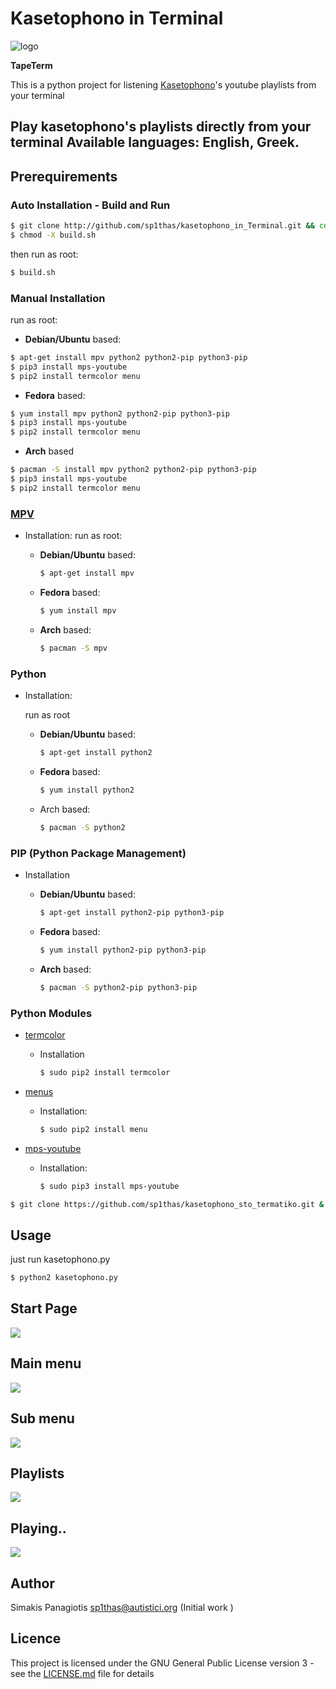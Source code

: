 # Kasetophono in Terminal
![logo](assets/logo.png)

**TapeTerm**

This is a python project for listening [Kasetophono](http://www.kasetophono.com)'s youtube playlists from your terminal

Play kasetophono's playlists directly from your terminal
Available languages: English, Greek.
---

## Prerequirements

### Auto Installation - Build and Run

```bash
$ git clone http://github.com/sp1thas/kasetophono_in_Terminal.git && cd kasetophono_in_Terminal
$ chmod -X build.sh
```



then run as root:

```bash
$ build.sh
```
### Manual Installation

run as root:

* **Debian/Ubuntu** based:

```bash
$ apt-get install mpv python2 python2-pip python3-pip
$ pip3 install mps-youtube
$ pip2 install termcolor menu
```

* **Fedora** based:

```bash
$ yum install mpv python2 python2-pip python3-pip
$ pip3 install mps-youtube
$ pip2 install termcolor menu
```

* **Arch** based

```bash
$ pacman -S install mpv python2 python2-pip python3-pip
$ pip3 install mps-youtube
$ pip2 install termcolor menu
```

### [MPV](https://mpv.io/)

* Installation:
  run as root:
  * **Debian\/Ubuntu** based:

    ```bash
    $ apt-get install mpv
    ```
  * **Fedora** based:
    ```bash
    $ yum install mpv
    ```
  * **Arch** based:
    ```bash
    $ pacman -S mpv
    ```


### Python

* Installation:

  run as root
  * **Debian/Ubuntu** based:
    ```bash
    $ apt-get install python2
    ```
  * **Fedora** based:
    ```bash
    $ yum install python2
    ```
  * Arch based:
    ```bash
    $ pacman -S python2
    ```


### PIP \(Python Package Management\)

* Installation

  * **Debian/Ubuntu** based:
    ```bash
    $ apt-get install python2-pip python3-pip
    ```
  * **Fedora** based:
    ```bash
    $ yum install python2-pip python3-pip
    ```
  * **Arch** based:
    ```bash
    $ pacman -S python2-pip python3-pip
    ```


### Python Modules

* [termcolor](https://pypi.python.org/pypi/termcolor)

  * Installation
    ```bash
    $ sudo pip2 install termcolor
    ```


* [menus](https://pypi.python.org/pypi/Menus)

  * Installation:
    ```bash
    $ sudo pip2 install menu
    ```


* [mps-youtube](https://github.com/mps-youtube/)

  * Installation:
    ```bash
    $ sudo pip3 install mps-youtube
    ```


```bash
$ git clone https://github.com/sp1thas/kasetophono_sto_termatiko.git & cd kasetophono_sto_termatiko
```

## Usage

just run kasetophono.py

```bash
$ python2 kasetophono.py
```

## Start Page

![](https://raw.githubusercontent.com/sp1thas/TapeTerm/master/assets/1.png)

## Main menu

![](https://raw.githubusercontent.com/sp1thas/TapeTerm/master/assets/2.png)

## Sub menu

![](https://raw.githubusercontent.com/sp1thas/TapeTerm/master/assets/3.png)

## Playlists

![](https://raw.githubusercontent.com/sp1thas/TapeTerm/master/assets/4.png)

## Playing..
![](https://raw.githubusercontent.com/sp1thas/TapeTerm/master/assets/5.png)

## Author
Simakis Panagiotis [sp1thas@autistici.org](mailto://sp1thas@autistici.org) (Initial work )

## Licence
This project is licensed under the GNU General Public License version 3 - see the [LICENSE.md](LICENSE.md) file for details
